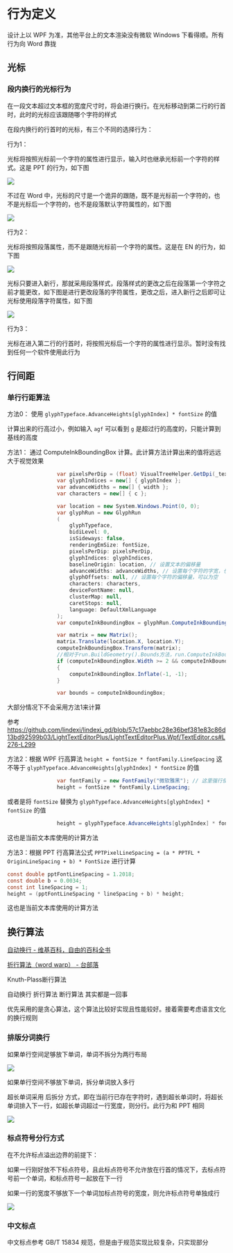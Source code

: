 ﻿# 行为定义

设计上以 WPF 为准，其他平台上的文本渲染没有微软 Windows 下看得顺。所有行为向 Word 靠拢

## 光标

### 段内换行的光标行为

在一段文本超过文本框的宽度尺寸时，将会进行换行。在光标移动到第二行的行首时，此时的光标应该跟随哪个字符的样式

在段内换行的行首时的光标，有三个不同的选择行为：

行为1：

光标将按照光标前一个字符的属性进行显示，输入时也继承光标前一个字符的样式。这是 PPT 的行为，如下图

![](image/行为定义/行为定义0.gif)

不过在 Word 中，光标的尺寸是一个诡异的跟随，既不是光标前一个字符的，也不是光标后一个字符的，也不是段落默认字符属性的，如下图

![](image/行为定义/行为定义3.gif)


行为2：

光标将按照段落属性，而不是跟随光标前一个字符的属性。这是在 EN 的行为，如下图

![](image/行为定义/行为定义1.gif)

光标只要进入新行，那就采用段落样式，段落样式的更改之后在段落第一个字符之前才能更改，如下图是进行更改段落的字符属性，更改之后，进入新行之后即可让光标使用段落字符属性，如下图

![](image/行为定义/行为定义2.gif)

行为3：

光标在进入第二行的行首时，将按照光标后一个字符的属性进行显示。暂时没有找到任何一个软件使用此行为

## 行间距

### 单行行距算法

方法0： 使用 `glyphTypeface.AdvanceHeights[glyphIndex] * fontSize` 的值

计算出来的行高过小，例如输入 `agf` 可以看到 `g` 是超过行的高度的，只能计算到基线的高度

方法1： 通过 ComputeInkBoundingBox 计算。此计算方法计算出来的值将远远大于视觉效果

```csharp
                var pixelsPerDip = (float) VisualTreeHelper.GetDpi(_textEditor).PixelsPerDip;
                var glyphIndices = new[] { glyphIndex };
                var advanceWidths = new[] { width };
                var characters = new[] { c };

                var location = new System.Windows.Point(0, 0);
                var glyphRun = new GlyphRun
                (
                    glyphTypeface,
                    bidiLevel: 0,
                    isSideways: false,
                    renderingEmSize: fontSize,
                    pixelsPerDip: pixelsPerDip,
                    glyphIndices: glyphIndices,
                    baselineOrigin: location, // 设置文本的偏移量
                    advanceWidths: advanceWidths, // 设置每个字符的字宽，也就是字号
                    glyphOffsets: null, // 设置每个字符的偏移量，可以为空
                    characters: characters,
                    deviceFontName: null,
                    clusterMap: null,
                    caretStops: null,
                    language: DefaultXmlLanguage
                );
                var computeInkBoundingBox = glyphRun.ComputeInkBoundingBox();

                var matrix = new Matrix();
                matrix.Translate(location.X, location.Y);
                computeInkBoundingBox.Transform(matrix);
                //相对于run.BuildGeometry().Bounds方法，run.ComputeInkBoundingBox()会多出一个厚度为1的框框，所以要减去
                if (computeInkBoundingBox.Width >= 2 && computeInkBoundingBox.Height >= 2)
                {
                    computeInkBoundingBox.Inflate(-1, -1);
                }

                var bounds = computeInkBoundingBox;
```

大部分情况下不会采用方法1来计算

参考 https://github.com/lindexi/lindexi_gd/blob/57c17aebbc28e36bef381e83c86d13bd92599b03/LightTextEditorPlus/LightTextEditorPlus.Wpf/TextEditor.cs#L276-L299

方法2：根据 WPF 行高算法 `height = fontSize * fontFamily.LineSpacing` 这不等于 `glyphTypeface.AdvanceHeights[glyphIndex] * fontSize` 的值

```csharp
                var fontFamily = new FontFamily("微软雅黑"); // 这里强行使用微软雅黑，只是为了测试
                height = fontSize * fontFamily.LineSpacing;
```

或者是将 `fontSize` 替换为 `glyphTypeface.AdvanceHeights[glyphIndex] * fontSize` 的值

```csharp
                height = glyphTypeface.AdvanceHeights[glyphIndex] * fontSize * fontFamily.LineSpacing;
```

这也是当前文本库使用的计算方法

方法3：根据 PPT 行高算法公式 `PPTPixelLineSpacing = (a * PPTFL * OriginLineSpacing + b) * FontSize` 进行计算

```csharp
const double pptFontLineSpacing = 1.2018;
const double b = 0.0034;
const int lineSpacing = 1;
height = (pptFontLineSpacing * lineSpacing + b) * height;
```
这也是当前文本库使用的计算方法

## 换行算法

[自动换行 - 维基百科，自由的百科全书](https://zh.wikipedia.org/zh-hans/%E8%87%AA%E5%8A%A8%E6%8D%A2%E8%A1%8C )

[折行算法（word warp） - 台部落](https://www.twblogs.net/a/5b84bb972b71775d1cd19cf0 )

Knuth-Plass断行算法

自动换行 折行算法 断行算法 其实都是一回事

优先采用的是贪心算法，这个算法比较好实现且性能较好。接着需要考虑语言文化的换行规则

### 排版分词换行

如果单行空间足够放下单词，单词不拆分为两行布局

![](image/行为定义/行为定义4.gif)

如果单行空间不够放下单词，拆分单词放入多行

超长单词采用 后拆分 方式，即在当前行已存在字符时，遇到超长单词时，将超长单词排入下一行，如超长单词超过一行宽度，则分行。此行为和 PPT 相同

![](image/行为定义/行为定义4.gif)

### 标点符号分行方式

在不允许标点溢出边界的前提下：

如果一行刚好放不下标点符号，且此标点符号不允许放在行首的情况下，去标点符号前一个单词，和标点符号一起放在下一行

如果一行的宽度不够放下一个单词加标点符号的宽度，则允许标点符号单独成行

![](image/行为定义/行为定义6.png)


### 中文标点

中文标点参考 GB/T 15834 规范，但是由于规范实现比较复杂，只实现部分
